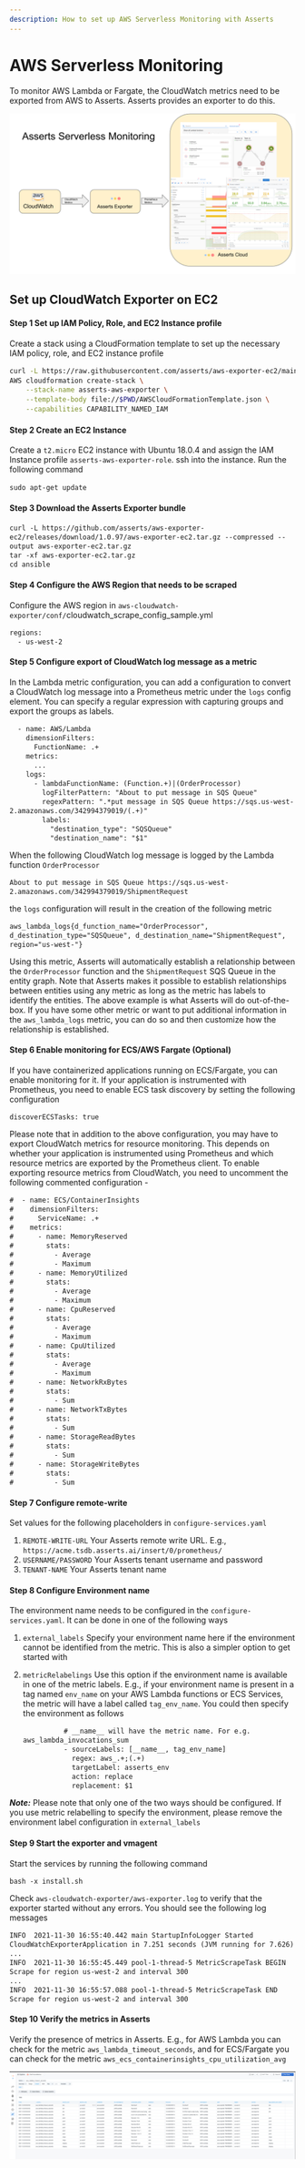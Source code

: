 ```yaml
---
description: How to set up AWS Serverless Monitoring with Asserts
---
```


# AWS Serverless Monitoring

To monitor AWS Lambda or Fargate, the CloudWatch metrics need to be exported from AWS to Asserts. Asserts provides an exporter to do this.&#x20;

![Export AWS CloudWatch Metrics to Asserts](<../.gitbook/assets/Screenshot 2021-12-01 at 2.49.36 PM (2).png>)

## Set up CloudWatch Exporter on EC2

#### Step 1 Set up IAM Policy, Role, and EC2 Instance profile

Create a stack using a CloudFormation template to set up the necessary IAM policy, role, and EC2 instance profile

```bash
curl -L https://raw.githubusercontent.com/asserts/aws-exporter-ec2/main/AWSCloudFormationTemplate.json --output AWSCloudFormationTemplate.json
AWS cloudformation create-stack \
    --stack-name asserts-aws-exporter \
    --template-body file://$PWD/AWSCloudFormationTemplate.json \
    --capabilities CAPABILITY_NAMED_IAM
```

#### Step 2 Create an EC2 Instance

Create a `t2.micro` EC2 instance with Ubuntu 18.0.4 and assign the IAM Instance profile `asserts-aws-exporter-role`. ssh into the instance. Run the following command

`sudo apt-get update`

#### Step 3 Download the Asserts Exporter bundle

```
curl -L https://github.com/asserts/aws-exporter-ec2/releases/download/1.0.97/aws-exporter-ec2.tar.gz --compressed --output aws-exporter-ec2.tar.gz
tar -xf aws-exporter-ec2.tar.gz
cd ansible
```

#### Step 4 Configure the AWS Region that needs to be scraped

Configure the AWS region in `aws-cloudwatch-exporter/conf/`cloudwatch\_scrape\_config\_sample.yml

```
regions:
  - us-west-2
```

#### Step 5 Configure export of CloudWatch log message as a metric

In the Lambda metric configuration, you can add a configuration to convert a CloudWatch log message into a Prometheus metric under the `logs` config element. You can specify a regular expression with capturing groups and export the groups as labels.&#x20;

```
  - name: AWS/Lambda
    dimensionFilters:
      FunctionName: .+
    metrics:
      ...
    logs:
      - lambdaFunctionName: (Function.+)|(OrderProcessor)
        logFilterPattern: "About to put message in SQS Queue"
        regexPattern: ".*put message in SQS Queue https://sqs.us-west-2.amazonaws.com/342994379019/(.+)"
        labels:
          "destination_type": "SQSQueue"
          "destination_name": "$1"
```

When the following CloudWatch log message is logged by the Lambda function `OrderProcessor`

```
About to put message in SQS Queue https://sqs.us-west-2.amazonaws.com/342994379019/ShipmentRequest
```

the `logs` configuration will result in the creation of the following metric

```
aws_lambda_logs{d_function_name="OrderProcessor", d_destination_type="SQSQueue", d_destination_name="ShipmentRequest", region="us-west-"}
```

Using this metric, Asserts will automatically establish a relationship between the `OrderProcessor` function and the `ShipmentRequest` SQS Queue in the entity graph. Note that Asserts makes it possible to establish relationships between entities using any metric as long as the metric has labels to identify the entities. The above example is what Asserts will do out-of-the-box. If you have some other metric or want to put additional information in the `aws_lambda_logs` metric, you can do so and then customize how the relationship is established.

#### Step 6 Enable monitoring for ECS/AWS Fargate (Optional)

If you have containerized applications running on ECS/Fargate, you can enable monitoring for it. If your application is instrumented with Prometheus, you need to enable ECS task discovery by setting the following configuration&#x20;

```
discoverECSTasks: true
```

Please note that in addition to the above configuration, you may have to export CloudWatch metrics for resource monitoring. This depends on whether your application is instrumented using Prometheus and which resource metrics are exported by the Prometheus client. To enable exporting resource metrics from CloudWatch, you need to uncomment the following commented configuration -

```
#  - name: ECS/ContainerInsights
#    dimensionFilters:
#      ServiceName: .+
#    metrics:
#      - name: MemoryReserved
#        stats:
#          - Average
#          - Maximum
#      - name: MemoryUtilized
#        stats:
#          - Average
#          - Maximum
#      - name: CpuReserved
#        stats:
#          - Average
#          - Maximum
#      - name: CpuUtilized
#        stats:
#          - Average
#          - Maximum
#      - name: NetworkRxBytes
#        stats:
#          - Sum
#      - name: NetworkTxBytes
#        stats:
#          - Sum
#      - name: StorageReadBytes
#        stats:
#          - Sum
#      - name: StorageWriteBytes
#        stats:
#          - Sum
```

#### Step 7 Configure remote-write

Set values for the following placeholders in `configure-services.yaml`

1. `REMOTE-WRITE-URL` Your Asserts remote write URL. E.g., `https://acme.tsdb.asserts.ai/insert/0/prometheus/`
2. `USERNAME/PASSWORD` Your Asserts tenant username and password
3. `TENANT-NAME` Your Asserts tenant name

#### Step 8 Configure Environment name

The environment name needs to be configured in the `configure-services.yaml`. It can be done in one of the following ways

1. `external_labels` Specify your environment name here if the environment cannot be identified from the metric. This is also a simpler option to get started with
2.  `metricRelabelings` Use this option if the environment name is available in one of the metric labels. E.g., if your environment name is present in a tag named `env_name` on your AWS Lambda functions or ECS Services, the metric will have a label called `tag_env_name`. You could then specify the environment as follows&#x20;

    ```
              # __name__ will have the metric name. For e.g. aws_lambda_invocations_sum
              - sourceLabels: [__name__, tag_env_name]
                regex: aws_.+;(.+)
                targetLabel: asserts_env
                action: replace
                replacement: $1 
    ```

_**Note:**_ Please note that only one of the two ways should be configured. If you use metric relabelling to specify the environment, please remove the environment label configuration in `external_labels`

#### Step 9 Start the exporter and vmagent

Start the services by running the following command

```
bash -x install.sh
```

Check `aws-cloudwatch-exporter/aws-exporter.log` to verify that the exporter started without any errors. You should see the following log messages

```
INFO  2021-11-30 16:55:40.442 main StartupInfoLogger Started CloudWatchExporterApplication in 7.251 seconds (JVM running for 7.626)
...
INFO  2021-11-30 16:55:45.449 pool-1-thread-5 MetricScrapeTask BEGIN Scrape for region us-west-2 and interval 300
...
INFO  2021-11-30 16:55:57.088 pool-1-thread-5 MetricScrapeTask END Scrape for region us-west-2 and interval 300
```

#### Step 10 Verify the metrics in Asserts

Verify the presence of metrics in Asserts. E.g., for AWS Lambda you can check for the metric `aws_lambda_timeout_seconds`, and for ECS/Fargate you can check for the metric `aws_ecs_containerinsights_cpu_utilization_avg`

![Lambda metric in Asserts](<../.gitbook/assets/Screen Shot 2021-12-20 at 9.34.15 AM.png>)

